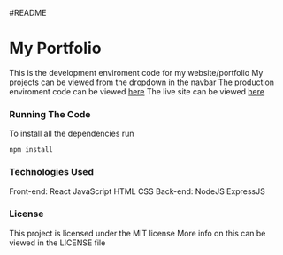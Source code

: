 #README

<h1>My Portfolio</h1>

This is the development enviroment code for my website/portfolio
My projects can be viewed from the dropdown in the navbar
The production enviroment code can be viewed <a href="https://github.com/TYohoJr/myPortfolio-server">here</a>
The live site can be viewed <a href="http://www.thomas-yoho.com/">here</a>

<h3>Running The Code</h3>

To install all the dependencies run
```
npm install
```

<h3>Technologies Used</h3>
Front-end:
    React
    JavaScript
    HTML
    CSS
Back-end:
    NodeJS
    ExpressJS

<h3>License</h3>
This project is licensed under the MIT license
More info on this can be viewed in the LICENSE file
